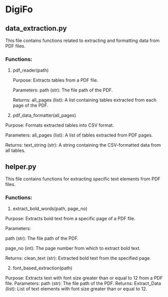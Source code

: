# DigiFo


## data_extraction.py
This file contains functions related to extracting and formatting data from PDF files.

### Functions:
1. pdf_reader(path)
   
   Purpose: Extracts tables from a PDF file.

   Parameters:
   path (str): The file path of the PDF.

   Returns:
   all_pages (list): A list containing tables extracted from each page of the PDF.

2. pdf_data_formatter(all_pages)
   
Purpose: Formats extracted tables into CSV format.

Parameters:
all_pages (list): A list of tables extracted from PDF pages.

Returns:
text_string (str): A string containing the CSV-formatted data from all tables.




## helper.py
This file contains functions for extracting specific text elements from PDF files.

### Functions:
1. extract_bold_words(path, page_no)

Purpose: Extracts bold text from a specific page of a PDF file.

Parameters:

path (str): The file path of the PDF.

page_no (int): The page number from which to extract bold text.

Returns:
clean_text (str): Extracted bold text from the specified page.

2. font_based_extraction(path)

Purpose: Extracts text with font size greater than or equal to 12 from a PDF file.
Parameters:
path (str): The file path of the PDF.
Returns:
Extract_Data (list): List of text elements with font size greater than or equal to 12.
